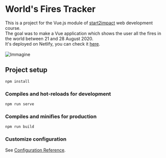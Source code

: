 # World's Fires Tracker 

This is a project for the Vue.js module of [start2impact](https://www.start2impact.it/) web development course. <br>
The goal was to make a Vue application which shows the user all the fires in the world between 21 and 28 August 2020. <br>
It's deployed on Netlify, you can check it [here](https://fire-tracker.netlify.app/).<br><br>
![Immagine](https://user-images.githubusercontent.com/84512004/150693364-9f738150-6d9c-40a8-bbac-66bcd5602736.png)

## Project setup
```
npm install
```

### Compiles and hot-reloads for development
```
npm run serve
```

### Compiles and minifies for production
```
npm run build
```

### Customize configuration
See [Configuration Reference](https://cli.vuejs.org/config/).
